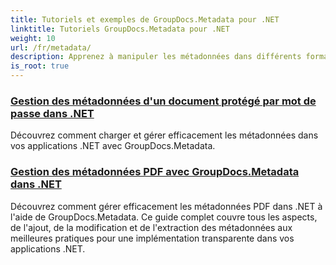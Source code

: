 ```yaml
---
title: Tutoriels et exemples de GroupDocs.Metadata pour .NET
linktitle: Tutoriels GroupDocs.Metadata pour .NET
weight: 10
url: /fr/metadata/
description: Apprenez à manipuler les métadonnées dans différents formats de fichiers avec des exemples détaillés et des instructions étape par étape.
is_root: true
---
```

### [Gestion des métadonnées d'un document protégé par mot de passe dans .NET](./load-metadata/)
Découvrez comment charger et gérer efficacement les métadonnées dans vos applications .NET avec GroupDocs.Metadata.
### [Gestion des métadonnées PDF avec GroupDocs.Metadata dans .NET](./pdf-metadata-management/)
Découvrez comment gérer efficacement les métadonnées PDF dans .NET à l'aide de GroupDocs.Metadata. Ce guide complet couvre tous les aspects, de l'ajout, de la modification et de l'extraction des métadonnées aux meilleures pratiques pour une implémentation transparente dans vos applications .NET.